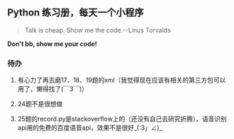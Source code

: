## Python 练习册，每天一个小程序


> Talk is cheap. Show me the code.--Linus Torvalds


**Don't bb, show me your code!**


### 待办

1. 有心力了再去磨17、18、19题的xml（我觉得现在应该有相关的第三方包可以用了，懒得找了(￣3￣)）

2. 24题不是很想做

3. 25题的record.py是stackoverflow上的（还没有自己去研究折腾），语音识别api用的免费的百度语音api，效果不是很好_(:3」∠)_
